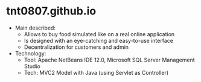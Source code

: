 # tnt0807.github.io
- Main described: 
   + Allows to buy food simulated like on a real online application
   + Is designed with an eye-catching and easy-to-use interface
   + Decentralization for customers and admin
- Technology:
   + Tool:  Apache NetBeans IDE 12.0,  Microsoft SQL Server Management Studio
   + Tech: MVC2 Model with Java (using Servlet as Controller)
